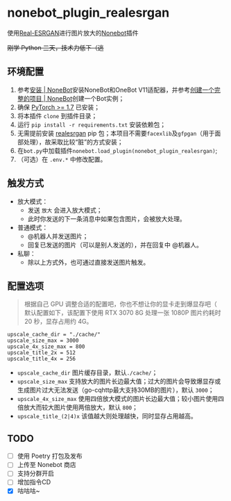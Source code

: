 # nonebot_plugin_realesrgan

使用[Real-ESRGAN](https://github.com/xinntao/Real-ESRGAN)进行图片放大的[Nonebot](https://github.com/nonebot/nonebot2)插件

~~刚学 Python 三天，技术力低下（逃~~

## 环境配置

1. 参考[安装 | NoneBot](https://v2.nonebot.dev/docs/start/installation)安装NoneBot和OneBot V11适配器，并参考[创建一个完整的项目 | NoneBot](https://v2.nonebot.dev/docs/tutorial/create-project)创建一个Bot实例；
2. 确保 [PyTorch >= 1.7](https://pytorch.org/) 已安装；
3. 将本插件 `clone` 到插件目录；
4. 运行 `pip install -r requirements.txt` 安装依赖包；
5. 无需提前安装 [realesrgan](https://pypi.org/project/realesrgan/) pip 包；本项目不需要`facexlib`及`gfpgan`（用于面部处理），故采取比较“脏”的方式安装；
6. 在`bot.py`中加载插件`nonebot.load_plugin(nonebot_plugin_realesrgan)`;
7. （可选）在 `.env.*` 中修改配置。

## 触发方式

- 放大模式：
  - 发送 `放大` 会进入放大模式；
  - 此时你发送的下一条消息中如果包含图片，会被放大处理。
- 普通模式：
  - @机器人并发送图片；
  - 回复已发送的图片（可以是别人发送的），并在回复中 @机器人。
- 私聊：
  - 除以上方式外，也可通过直接发送图片触发。

## 配置选项

> 根据自己 GPU 调整合适的配置吧，你也不想让你的显卡走到爆显存吧（  
> 默认配置如下，该配置下使用 RTX 3070 8G 处理一张 1080P 图片约耗时 20 秒，显存占用约 4G。
```
upscale_cache_dir = "./cache/"
upscale_size_max = 3000
upscale_4x_size_max = 800
upscale_title_2x = 512
upscale_title_4x = 256
```
- `upscale_cache_dir` 图片缓存目录，默认`./cache/`；
- `upscale_size_max` 支持放大的图片长边最大值；过大的图片会导致爆显存或生成图片过大无法发送（go-cqhttp最大支持30MB的图片），默认 `3000`；
- `upscale_4x_size_max` 使用四倍放大模式的图片长边最大值；较小图片使用四倍放大而较大图片使用两倍放大，默认 `800`；
- `upscale_title_(2|4)x` 该值越大则处理越快，同时显存占用越高。
  
## TODO

- [ ] 使用 Poetry 打包及发布
- [ ] 上传至 Nonebot 商店
- [ ] 支持分群开启
- [ ] 增加指令CD
- [x] 咕咕咕~